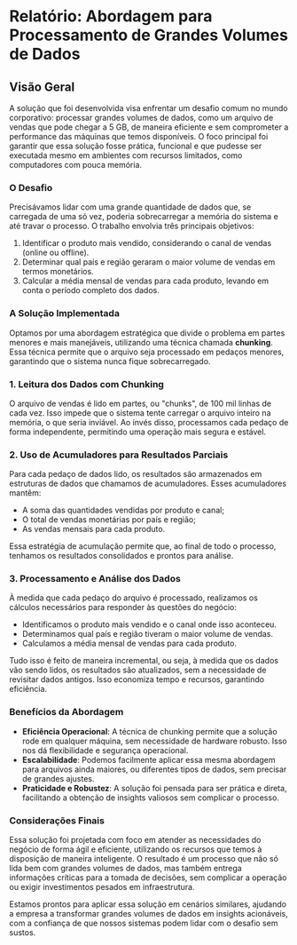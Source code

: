 # Relatório: Abordagem para Processamento de Grandes Volumes de Dados


## Visão Geral

A solução que foi desenvolvida visa enfrentar um desafio comum no mundo corporativo: processar grandes volumes de dados, como um arquivo de vendas que pode chegar a 5 GB, de maneira eficiente e sem comprometer a performance das máquinas que temos disponíveis. O foco principal foi garantir que essa solução fosse prática, funcional e que pudesse ser executada mesmo em ambientes com recursos limitados, como computadores com pouca memória.

### O Desafio

Precisávamos lidar com uma grande quantidade de dados que, se carregada de uma só vez, poderia sobrecarregar a memória do sistema e até travar o processo. O trabalho envolvia três principais objetivos:

1. Identificar o produto mais vendido, considerando o canal de vendas (online ou offline).
2. Determinar qual país e região geraram o maior volume de vendas em termos monetários.
3. Calcular a média mensal de vendas para cada produto, levando em conta o período completo dos dados.

### A Solução Implementada

Optamos por uma abordagem estratégica que divide o problema em partes menores e mais manejáveis, utilizando uma técnica chamada **chunking**. Essa técnica permite que o arquivo seja processado em pedaços menores, garantindo que o sistema nunca fique sobrecarregado.

### 1. Leitura dos Dados com Chunking

O arquivo de vendas é lido em partes, ou "chunks", de 100 mil linhas de cada vez. Isso impede que o sistema tente carregar o arquivo inteiro na memória, o que seria inviável. Ao invés disso, processamos cada pedaço de forma independente, permitindo uma operação mais segura e estável.

### 2. Uso de Acumuladores para Resultados Parciais

Para cada pedaço de dados lido, os resultados são armazenados em estruturas de dados que chamamos de acumuladores. Esses acumuladores mantêm:

- A soma das quantidades vendidas por produto e canal;
- O total de vendas monetárias por país e região;
- As vendas mensais para cada produto.

Essa estratégia de acumulação permite que, ao final de todo o processo, tenhamos os resultados consolidados e prontos para análise.

### 3. Processamento e Análise dos Dados

À medida que cada pedaço do arquivo é processado, realizamos os cálculos necessários para responder às questões do negócio:

- Identificamos o produto mais vendido e o canal onde isso aconteceu.
- Determinamos qual país e região tiveram o maior volume de vendas.
- Calculamos a média mensal de vendas para cada produto.

Tudo isso é feito de maneira incremental, ou seja, à medida que os dados vão sendo lidos, os resultados são atualizados, sem a necessidade de revisitar dados antigos. Isso economiza tempo e recursos, garantindo eficiência.

### Benefícios da Abordagem

- **Eficiência Operacional**: A técnica de chunking permite que a solução rode em qualquer máquina, sem necessidade de hardware robusto. Isso nos dá flexibilidade e segurança operacional.
- **Escalabilidade**: Podemos facilmente aplicar essa mesma abordagem para arquivos ainda maiores, ou diferentes tipos de dados, sem precisar de grandes ajustes.
- **Praticidade e Robustez**: A solução foi pensada para ser prática e direta, facilitando a obtenção de insights valiosos sem complicar o processo.

### Considerações Finais

Essa solução foi projetada com foco em atender as necessidades do negócio de forma ágil e eficiente, utilizando os recursos que temos à disposição de maneira inteligente. O resultado é um processo que não só lida bem com grandes volumes de dados, mas também entrega informações críticas para a tomada de decisões, sem complicar a operação ou exigir investimentos pesados em infraestrutura.

Estamos prontos para aplicar essa solução em cenários similares, ajudando a empresa a transformar grandes volumes de dados em insights acionáveis, com a confiança de que nossos sistemas podem lidar com o desafio sem sustos.
